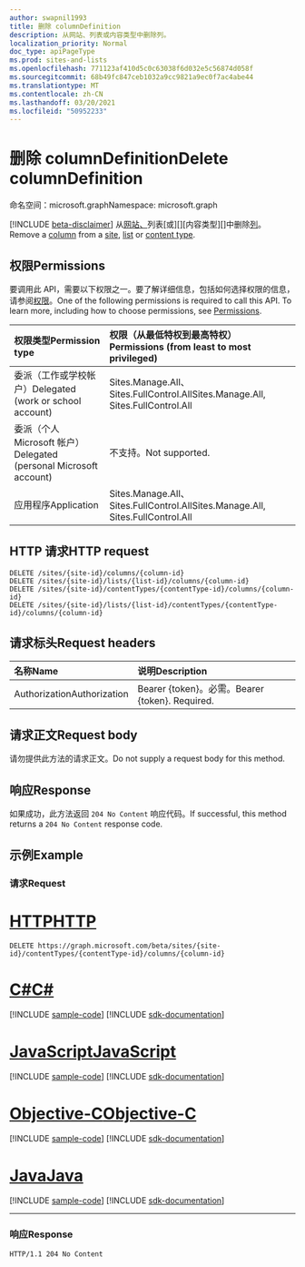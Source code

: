 ```yaml
---
author: swapnil1993
title: 删除 columnDefinition
description: 从网站、列表或内容类型中删除列。
localization_priority: Normal
doc_type: apiPageType
ms.prod: sites-and-lists
ms.openlocfilehash: 771123af410d5c0c63038f6d032e5c56874d058f
ms.sourcegitcommit: 68b49fc847ceb1032a9cc9821a9ec0f7ac4abe44
ms.translationtype: MT
ms.contentlocale: zh-CN
ms.lasthandoff: 03/20/2021
ms.locfileid: "50952233"
---
```

# <a name="delete-columndefinition"></a><span data-ttu-id="a9e23-103">删除 columnDefinition</span><span class="sxs-lookup"><span data-stu-id="a9e23-103">Delete columnDefinition</span></span>
<span data-ttu-id="a9e23-104">命名空间：microsoft.graph</span><span class="sxs-lookup"><span data-stu-id="a9e23-104">Namespace: microsoft.graph</span></span>

[!INCLUDE [beta-disclaimer](../../includes/beta-disclaimer.md)]
<span data-ttu-id="a9e23-105">从[网站、][columndefinition]列表[或][][内容类型][]中删除[列][contentType]。</span><span class="sxs-lookup"><span data-stu-id="a9e23-105">Remove a [column][columndefinition] from a [site][], [list][] or [content type][contentType].</span></span>


## <a name="permissions"></a><span data-ttu-id="a9e23-106">权限</span><span class="sxs-lookup"><span data-stu-id="a9e23-106">Permissions</span></span>
<span data-ttu-id="a9e23-p101">要调用此 API，需要以下权限之一。要了解详细信息，包括如何选择权限的信息，请参阅[权限](/graph/permissions_reference.md)。</span><span class="sxs-lookup"><span data-stu-id="a9e23-p101">One of the following permissions is required to call this API. To learn more, including how to choose permissions, see [Permissions](/graph/permissions_reference.md).</span></span>

|<span data-ttu-id="a9e23-109">权限类型</span><span class="sxs-lookup"><span data-stu-id="a9e23-109">Permission type</span></span>      | <span data-ttu-id="a9e23-110">权限（从最低特权到最高特权）</span><span class="sxs-lookup"><span data-stu-id="a9e23-110">Permissions (from least to most privileged)</span></span>              |
|:--------------------|:---------------------------------------------------------|
|<span data-ttu-id="a9e23-111">委派（工作或学校帐户）</span><span class="sxs-lookup"><span data-stu-id="a9e23-111">Delegated (work or school account)</span></span> | <span data-ttu-id="a9e23-112">Sites.Manage.All、Sites.FullControl.All</span><span class="sxs-lookup"><span data-stu-id="a9e23-112">Sites.Manage.All, Sites.FullControl.All</span></span>    |
|<span data-ttu-id="a9e23-113">委派（个人 Microsoft 帐户）</span><span class="sxs-lookup"><span data-stu-id="a9e23-113">Delegated (personal Microsoft account)</span></span> | <span data-ttu-id="a9e23-114">不支持。</span><span class="sxs-lookup"><span data-stu-id="a9e23-114">Not supported.</span></span>    |
|<span data-ttu-id="a9e23-115">应用程序</span><span class="sxs-lookup"><span data-stu-id="a9e23-115">Application</span></span> | <span data-ttu-id="a9e23-116">Sites.Manage.All、Sites.FullControl.All</span><span class="sxs-lookup"><span data-stu-id="a9e23-116">Sites.Manage.All, Sites.FullControl.All</span></span> |

## <a name="http-request"></a><span data-ttu-id="a9e23-117">HTTP 请求</span><span class="sxs-lookup"><span data-stu-id="a9e23-117">HTTP request</span></span>

<!-- { "blockType": "ignored" } -->

```http
DELETE /sites/{site-id}/columns/{column-id}
DELETE /sites/{site-id}/lists/{list-id}/columns/{column-id}
DELETE /sites/{site-id}/contentTypes/{contentType-id}/columns/{column-id}
DELETE /sites/{site-id}/lists/{list-id}/contentTypes/{contentType-id}/columns/{column-id}
```
## <a name="request-headers"></a><span data-ttu-id="a9e23-118">请求标头</span><span class="sxs-lookup"><span data-stu-id="a9e23-118">Request headers</span></span>
|<span data-ttu-id="a9e23-119">名称</span><span class="sxs-lookup"><span data-stu-id="a9e23-119">Name</span></span>|<span data-ttu-id="a9e23-120">说明</span><span class="sxs-lookup"><span data-stu-id="a9e23-120">Description</span></span>|
|:---|:---|
|<span data-ttu-id="a9e23-121">Authorization</span><span class="sxs-lookup"><span data-stu-id="a9e23-121">Authorization</span></span>|<span data-ttu-id="a9e23-p102">Bearer {token}。必需。</span><span class="sxs-lookup"><span data-stu-id="a9e23-p102">Bearer {token}. Required.</span></span>|

## <a name="request-body"></a><span data-ttu-id="a9e23-124">请求正文</span><span class="sxs-lookup"><span data-stu-id="a9e23-124">Request body</span></span>
<span data-ttu-id="a9e23-125">请勿提供此方法的请求正文。</span><span class="sxs-lookup"><span data-stu-id="a9e23-125">Do not supply a request body for this method.</span></span>

## <a name="response"></a><span data-ttu-id="a9e23-126">响应</span><span class="sxs-lookup"><span data-stu-id="a9e23-126">Response</span></span>

<span data-ttu-id="a9e23-127">如果成功，此方法返回 `204 No Content` 响应代码。</span><span class="sxs-lookup"><span data-stu-id="a9e23-127">If successful, this method returns a `204 No Content` response code.</span></span>

## <a name="example"></a><span data-ttu-id="a9e23-128">示例</span><span class="sxs-lookup"><span data-stu-id="a9e23-128">Example</span></span>

### <a name="request"></a><span data-ttu-id="a9e23-129">请求</span><span class="sxs-lookup"><span data-stu-id="a9e23-129">Request</span></span>

# <a name="http"></a>[<span data-ttu-id="a9e23-130">HTTP</span><span class="sxs-lookup"><span data-stu-id="a9e23-130">HTTP</span></span>](#tab/http)
<!-- {
  "blockType": "request",
  "name": "delete_columns_from_contenttype"
}
-->

```http
DELETE https://graph.microsoft.com/beta/sites/{site-id}/contentTypes/{contentType-id}/columns/{column-id}
```
# <a name="c"></a>[<span data-ttu-id="a9e23-131">C#</span><span class="sxs-lookup"><span data-stu-id="a9e23-131">C#</span></span>](#tab/csharp)
[!INCLUDE [sample-code](../includes/snippets/csharp/delete-columns-from-contenttype-csharp-snippets.md)]
[!INCLUDE [sdk-documentation](../includes/snippets/snippets-sdk-documentation-link.md)]

# <a name="javascript"></a>[<span data-ttu-id="a9e23-132">JavaScript</span><span class="sxs-lookup"><span data-stu-id="a9e23-132">JavaScript</span></span>](#tab/javascript)
[!INCLUDE [sample-code](../includes/snippets/javascript/delete-columns-from-contenttype-javascript-snippets.md)]
[!INCLUDE [sdk-documentation](../includes/snippets/snippets-sdk-documentation-link.md)]

# <a name="objective-c"></a>[<span data-ttu-id="a9e23-133">Objective-C</span><span class="sxs-lookup"><span data-stu-id="a9e23-133">Objective-C</span></span>](#tab/objc)
[!INCLUDE [sample-code](../includes/snippets/objc/delete-columns-from-contenttype-objc-snippets.md)]
[!INCLUDE [sdk-documentation](../includes/snippets/snippets-sdk-documentation-link.md)]

# <a name="java"></a>[<span data-ttu-id="a9e23-134">Java</span><span class="sxs-lookup"><span data-stu-id="a9e23-134">Java</span></span>](#tab/java)
[!INCLUDE [sample-code](../includes/snippets/java/delete-columns-from-contenttype-java-snippets.md)]
[!INCLUDE [sdk-documentation](../includes/snippets/snippets-sdk-documentation-link.md)]

---


### <a name="response"></a><span data-ttu-id="a9e23-135">响应</span><span class="sxs-lookup"><span data-stu-id="a9e23-135">Response</span></span>

<!-- {
  "blockType": "response",
  "truncated": true
}
-->
```http
HTTP/1.1 204 No Content
```

[list]: ../resources/list.md
[columndefinition]: ../resources/columndefinition.md
[contentType]: ../resources/contentType.md
[site]: ../resources/site.md
